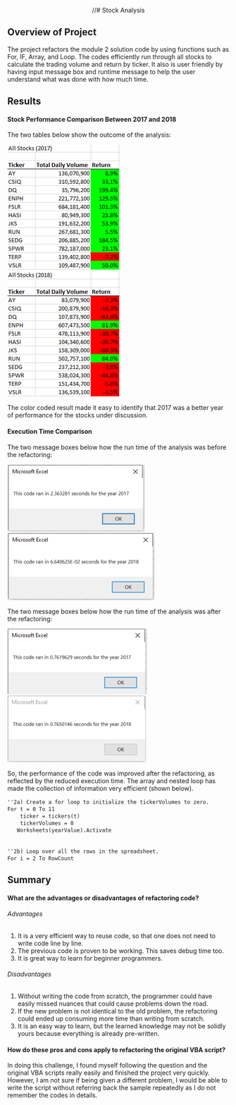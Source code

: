 <p align="center">
//# Stock Analysis

## Overview of Project
The project refactors the module 2 solution code by using functions such as For, IF, Array, and Loop. The codes efficiently run through all stocks to calculate the trading volume and return by ticker. It also is user friendly by having input message box and runtime message to help the user understand what was done with how much time. 

## Results

#### Stock Performance Comparison Between 2017 and 2018

The two tables below show the outcome of the analysis: 

![](https://github.com/lu-chang-axonic/stock-analysis/blob/main/images/2017%20Result%20for%20Stock%20Analysis.png)
![](https://github.com/lu-chang-axonic/stock-analysis/blob/main/images/2018%20Result%20for%20Stock%20Analysis.png)

The color coded result made it easy to identify that 2017 was a better year of performance for the stocks under discussion. 

#### Execution Time Comparison
The two message boxes below how the run time of the analysis was before the refactoring:

![](https://github.com/lu-chang-axonic/stock-analysis/blob/main/images/Original%20Run%20Time%202017.PNG)
![](https://github.com/lu-chang-axonic/stock-analysis/blob/main/images/Original%20Run%20Time%202018.PNG)

The two message boxes below how the run time of the analysis was after the refactoring:

![](https://github.com/lu-chang-axonic/stock-analysis/blob/main/images/VBA_Challenge_2017.PNG)
![](https://github.com/lu-chang-axonic/stock-analysis/blob/main/images/VBA_Challenge_2018.PNG)

So, the performance of the code was improved after the refactoring, as reflected by the reduced execution time. The array and nested loop has made the collection of information very efficient (shown below). 

        
    ''2a) Create a for loop to initialize the tickerVolumes to zero.
    For t = 0 To 11
        ticker = tickers(t)
        tickerVolumes = 0
       Worksheets(yearValue).Activate

        
    ''2b) Loop over all the rows in the spreadsheet.
    For i = 2 To RowCount


## Summary
#### What are the advantages or disadvantages of refactoring code?
###### Advantages
1. It is a very efficient way to reuse code, so that one does not need to write code line by line. 
2. The previous code is proven to be working. This saves debug time too.
3. It is great way to learn for beginner programmers. 

###### Disadvantages
1. Without writing the code from scratch, the programmer could have easily missed nuances that could cause problems down the road.
2. If the new problem is not identical to the old problem, the refactoring could ended up consuming more time than writing from scratch.
3. It is an easy way to learn, but the learned knowledge may not be solidly yours because everything is already pre-written.

#### How do these pros and cons apply to refactoring the original VBA script?
In doing this challenge, I found myself following the question and the original VBA scripts really easily and finished the project very quickly. However, I am not sure if being given a different problem, I would be able to write the script without referring back the sample repeatedly as I do not remember the codes in details.

